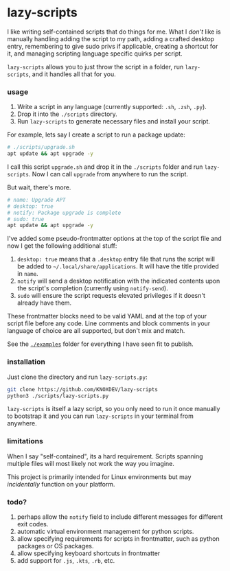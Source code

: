 # lazy-scripts

I like writing self-contained scripts that do things for me. What I *don't* like is manually handling adding the script
to my path, adding a crafted desktop entry, remembering to give sudo privs if applicable, creating a shortcut for it,
and managing scripting language specific quirks per script.

`lazy-scripts` allows you to just throw the script in a folder, run `lazy-scripts`, and it handles all that for you.

### usage

1. Write a script in any language (currently supported: `.sh`, `.zsh`, `.py`).
2. Drop it into the `./scripts` directory.
3. Run `lazy-scripts` to generate necessary files and install your script.

For example, lets say I create a script to run a package update:

```bash
# ./scripts/upgrade.sh
apt update && apt upgrade -y
```

I call this script `upgrade.sh` and drop it in the `./scripts` folder and run `lazy-scripts`.
Now I can call `upgrade` from anywhere to run the script. 

But wait, there's more.

```bash
# name: Upgrade APT
# desktop: true
# notify: Package upgrade is complete
# sudo: true
apt update && apt upgrade -y
```

I've added some pseudo-frontmatter options at the top of the script file and now I get the following additional stuff:

1. `desktop: true` means that a `.desktop` entry file that runs the script will be added to `~/.local/share/applications`. It will have the title provided in `name`.
2. `notify` will send a desktop notification with the indicated contents upon the script's completion (currently using `notify-send`).
3. `sudo` will ensure the script requests elevated privileges if it doesn't already have them.

These frontmatter blocks need to be valid YAML and at the top of your script file before any code.
Line comments and block comments in your language of choice are all supported, but don't mix and match.

See the [`./examples`](./examples) folder for everything I have seen fit to publish.

### installation

Just clone the directory and run `lazy-scripts.py`:

```bash
git clone https://github.com/KNOXDEV/lazy-scripts
python3 ./scripts/lazy-scripts.py
```

`lazy-scripts` is itself a lazy script, so you only need to run it once manually to bootstrap it
and you can run `lazy-scripts` in your terminal from anywhere. 

### limitations

When I say "self-contained", its a hard requirement. 
Scripts spanning multiple files will most likely not work the way you imagine.

This project is primarily intended for Linux environments but may *incidentally* function on your platform.

### todo?

1. perhaps allow the `notify` field to include different messages for different exit codes.
2. automatic virtual environment management for python scripts.
3. allow specifying requirements for scripts in frontmatter, such as python packages or OS packages.
4. allow specifying keyboard shortcuts in frontmatter
5. add support for `.js`, `.kts`, `.rb`, etc.